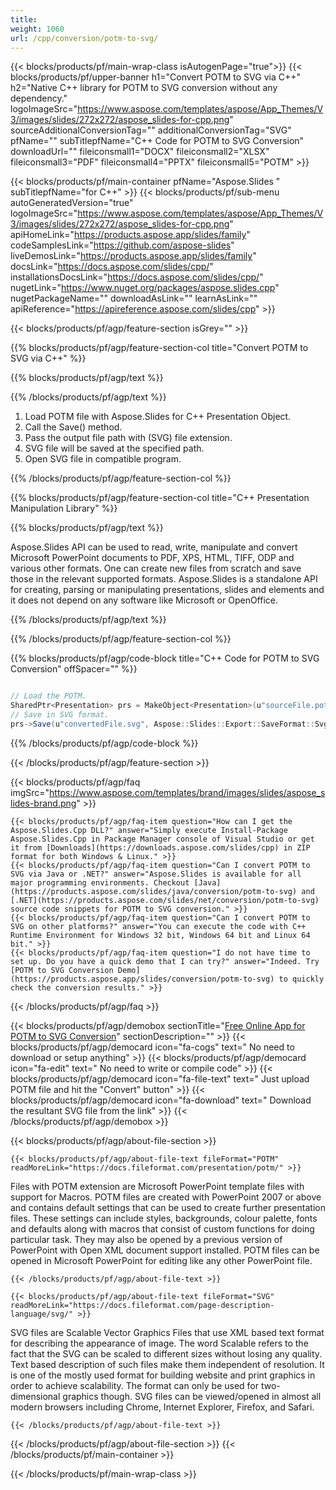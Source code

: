 ```yaml
---
title:  
weight: 1060
url: /cpp/conversion/potm-to-svg/ 
---
```


{{< blocks/products/pf/main-wrap-class isAutogenPage="true">}}
{{< blocks/products/pf/upper-banner h1="Convert POTM to SVG via C++" h2="Native C++ library for POTM to SVG conversion without any dependency." logoImageSrc="https://www.aspose.com/templates/aspose/App_Themes/V3/images/slides/272x272/aspose_slides-for-cpp.png" sourceAdditionalConversionTag="" additionalConversionTag="SVG" pfName="" subTitlepfName="C++ Code for POTM to SVG Conversion" downloadUrl="" fileiconsmall1="DOCX" fileiconsmall2="XLSX" fileiconsmall3="PDF" fileiconsmall4="PPTX" fileiconsmall5="POTM" >}}

{{< blocks/products/pf/main-container pfName="Aspose.Slides " subTitlepfName="for C++" >}}
{{< blocks/products/pf/sub-menu autoGeneratedVersion="true" logoImageSrc="https://www.aspose.com/templates/aspose/App_Themes/V3/images/slides/272x272/aspose_slides-for-cpp.png" apiHomeLink="https://products.aspose.app/slides/family" codeSamplesLink="https://github.com/aspose-slides" liveDemosLink="https://products.aspose.app/slides/family" docsLink="https://docs.aspose.com/slides/cpp/" installationsDocsLink="https://docs.aspose.com/slides/cpp/" nugetLink="https://www.nuget.org/packages/aspose.slides.cpp" nugetPackageName="" downloadAsLink="" learnAsLink="" apiReference="https://apireference.aspose.com/slides/cpp" >}}

{{< blocks/products/pf/agp/feature-section isGrey="" >}}

{{% blocks/products/pf/agp/feature-section-col title="Convert POTM to SVG via C++" %}}

{{% blocks/products/pf/agp/text %}}

{{% /blocks/products/pf/agp/text %}}

1.  Load POTM file with Aspose.Slides for C++ Presentation Object.
1.  Call the Save() method.
1.  Pass the output file path with (SVG) file extension.
1.  SVG file will be saved at the specified path.
1.  Open SVG file in compatible program.

{{% /blocks/products/pf/agp/feature-section-col %}}

{{% blocks/products/pf/agp/feature-section-col title="C++ Presentation Manipulation Library" %}}

{{% blocks/products/pf/agp/text %}}

 Aspose.Slides API can be used to read, write, manipulate and convert Microsoft PowerPoint documents to PDF, XPS, HTML, TIFF, ODP and various other formats. One can create new files from scratch and save those in the relevant supported formats. Aspose.Slides is a standalone API for creating, parsing or manipulating presentations, slides and elements and it does not depend on any software like Microsoft or OpenOffice.

{{% /blocks/products/pf/agp/text %}}

{{% /blocks/products/pf/agp/feature-section-col %}}

{{% blocks/products/pf/agp/code-block title="C++ Code for POTM to SVG Conversion" offSpacer="" %}}

```cs

// Load the POTM.
SharedPtr<Presentation> prs = MakeObject<Presentation>(u"sourceFile.potm");
// Save in SVG format.
prs->Save(u"convertedFile.svg", Aspose::Slides::Export::SaveFormat::Svg);

```

{{% /blocks/products/pf/agp/code-block %}}

{{< /blocks/products/pf/agp/feature-section >}}

{{< blocks/products/pf/agp/faq imgSrc="https://www.aspose.com/templates/brand/images/slides/aspose_slides-brand.png" >}}

    {{< blocks/products/pf/agp/faq-item question="How can I get the Aspose.Slides.Cpp DLL?" answer="Simply execute Install-Package Aspose.Slides.Cpp in Package Manager console of Visual Studio or get it from [Downloads](https://downloads.aspose.com/slides/cpp) in ZIP format for both Windows & Linux." >}}
    {{< blocks/products/pf/agp/faq-item question="Can I convert POTM to SVG via Java or .NET?" answer="Aspose.Slides is available for all major programming environments. Checkout [Java](https://products.aspose.com/slides/java/conversion/potm-to-svg) and [.NET](https://products.aspose.com/slides/net/conversion/potm-to-svg) source code snippets for POTM to SVG conversion." >}}
    {{< blocks/products/pf/agp/faq-item question="Can I convert POTM to SVG on other platforms?" answer="You can execute the code with C++ Runtime Environment for Windows 32 bit, Windows 64 bit and Linux 64 bit." >}}
    {{< blocks/products/pf/agp/faq-item question="I do not have time to set up. Do you have a quick demo that I can try?" answer="Indeed. Try [POTM to SVG Conversion Demo](https://products.aspose.app/slides/conversion/potm-to-svg) to quickly check the conversion results." >}}
 
{{< /blocks/products/pf/agp/faq >}}

{{< blocks/products/pf/agp/demobox sectionTitle="[Free Online App for POTM to SVG Conversion](https://products.aspose.app/slides/conversion/potm-to-svg)" sectionDescription="" >}}
        {{< blocks/products/pf/agp/democard icon="fa-cogs" text=" No need to download or setup anything" >}}
        {{< blocks/products/pf/agp/democard icon="fa-edit" text=" No need to write or compile code" >}}
        {{< blocks/products/pf/agp/democard icon="fa-file-text" text=" Just upload POTM file and hit the \"Convert\" button" >}}
        {{< blocks/products/pf/agp/democard icon="fa-download" text=" Download the resultant SVG file from the link" >}}
{{< /blocks/products/pf/agp/demobox >}}

{{< blocks/products/pf/agp/about-file-section >}}

    {{< blocks/products/pf/agp/about-file-text fileFormat="POTM" readMoreLink="https://docs.fileformat.com/presentation/potm/" >}}
Files with POTM extension are Microsoft PowerPoint template files with support for Macros. POTM files are created with PowerPoint 2007 or above and contains default settings that can be used to create further presentation files. These settings can include styles, backgrounds, colour palette, fonts and defaults along with macros that consist of custom functions for doing particular task. They may also be opened by a previous version of PowerPoint with Open XML document support installed. POTM files can be opened in Microsoft PowerPoint for editing like any other PowerPoint file.

    {{< /blocks/products/pf/agp/about-file-text >}}

    {{< blocks/products/pf/agp/about-file-text fileFormat="SVG" readMoreLink="https://docs.fileformat.com/page-description-language/svg/" >}}
SVG files are Scalable Vector Graphics Files that use XML based text format for describing the appearance of image. The word Scalable refers to the fact that the SVG can be scaled to different sizes without losing any quality. Text based description of such files make them independent of resolution. It is one of the mostly used format for building website and print graphics in order to achieve scalability. The format can only be used for two-dimensional graphics though. SVG files can be viewed/opened in almost all modern browsers including Chrome, Internet Explorer, Firefox, and Safari.

    {{< /blocks/products/pf/agp/about-file-text >}}

{{< /blocks/products/pf/agp/about-file-section >}}
{{< /blocks/products/pf/main-container >}}
    
{{< /blocks/products/pf/main-wrap-class >}}